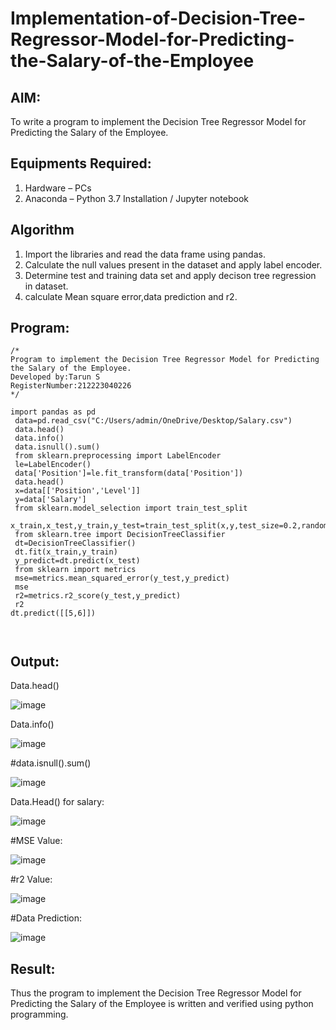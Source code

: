 # Implementation-of-Decision-Tree-Regressor-Model-for-Predicting-the-Salary-of-the-Employee

## AIM:
To write a program to implement the Decision Tree Regressor Model for Predicting the Salary of the Employee.

## Equipments Required:
1. Hardware – PCs
2. Anaconda – Python 3.7 Installation / Jupyter notebook

## Algorithm
1.  Import the libraries and read the data frame using pandas.
2.  Calculate the null values present in the dataset and apply label encoder.
3.  Determine test and training data set and apply decison tree regression in dataset.
4.  calculate Mean square error,data prediction and r2.
   

## Program:
```
/*
Program to implement the Decision Tree Regressor Model for Predicting the Salary of the Employee.
Developed by:Tarun S
RegisterNumber:212223040226
*/

import pandas as pd
 data=pd.read_csv("C:/Users/admin/OneDrive/Desktop/Salary.csv")
 data.head()
 data.info()
 data.isnull().sum()
 from sklearn.preprocessing import LabelEncoder
 le=LabelEncoder()
 data['Position']=le.fit_transform(data['Position'])
 data.head()
 x=data[['Position','Level']]
 y=data['Salary']
 from sklearn.model_selection import train_test_split
 x_train,x_test,y_train,y_test=train_test_split(x,y,test_size=0.2,random_stat
 from sklearn.tree import DecisionTreeClassifier
 dt=DecisionTreeClassifier()
 dt.fit(x_train,y_train)
 y_predict=dt.predict(x_test)
 from sklearn import metrics
 mse=metrics.mean_squared_error(y_test,y_predict)
 mse
 r2=metrics.r2_score(y_test,y_predict)
 r2
dt.predict([[5,6]])
 
 
```



## Output:
Data.head()

![image](https://github.com/Tarun-2006/Implementation-of-Decision-Tree-Regressor-Model-for-Predicting-the-Salary-of-the-Employee/assets/145584190/994592dc-9f22-4192-bb83-6f71ee06c332)

Data.info()

![image](https://github.com/Tarun-2006/Implementation-of-Decision-Tree-Regressor-Model-for-Predicting-the-Salary-of-the-Employee/assets/145584190/626a5a1a-767d-4a2d-bc8b-eb90157b0302)


#data.isnull().sum()

![image](https://github.com/Tarun-2006/Implementation-of-Decision-Tree-Regressor-Model-for-Predicting-the-Salary-of-the-Employee/assets/145584190/3736a074-b396-4fbc-9cd7-f0547de07918)

Data.Head() for salary:

![image](https://github.com/Tarun-2006/Implementation-of-Decision-Tree-Regressor-Model-for-Predicting-the-Salary-of-the-Employee/assets/145584190/d1aa07a9-c5d5-41d4-b1e3-83e444aaa348)

#MSE Value:

![image](https://github.com/Tarun-2006/Implementation-of-Decision-Tree-Regressor-Model-for-Predicting-the-Salary-of-the-Employee/assets/145584190/ac010e1d-7bfb-4cf1-ba94-64ba8fc97c3c)

#r2 Value:

![image](https://github.com/Tarun-2006/Implementation-of-Decision-Tree-Regressor-Model-for-Predicting-the-Salary-of-the-Employee/assets/145584190/51590383-299b-40dc-a94c-db4169b8607c)

#Data Prediction:

![image](https://github.com/Tarun-2006/Implementation-of-Decision-Tree-Regressor-Model-for-Predicting-the-Salary-of-the-Employee/assets/145584190/a2e00d7e-1401-4c93-8579-b21b90155e79)




## Result:
Thus the program to implement the Decision Tree Regressor Model for Predicting the Salary of the Employee is written and verified using python programming.

